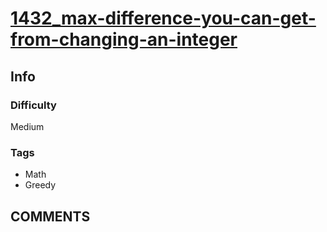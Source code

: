 # [1432_max-difference-you-can-get-from-changing-an-integer](https://leetcode.com/problems/max-difference-you-can-get-from-changing-an-integer)

## Info

### Difficulty

Medium

### Tags

- Math
- Greedy

## __COMMENTS__

> 
